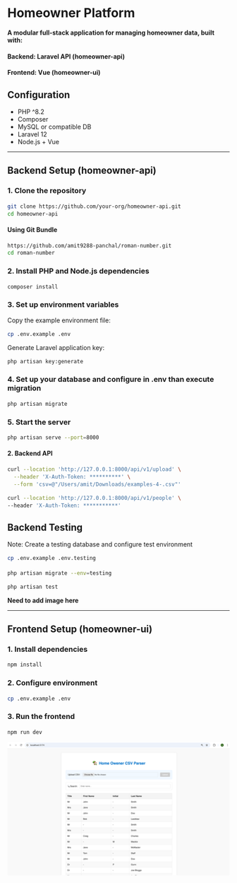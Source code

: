 # Homeowner Platform

**A modular full-stack application for managing homeowner data, built with:**

#### Backend: Laravel API (homeowner-api)
#### Frontend: Vue (homeowner-ui)



## Configuration

- PHP ^8.2
- Composer
- MySQL or compatible DB
- Laravel 12
- Node.js + Vue

---

##  Backend Setup (homeowner-api)

### 1. Clone the repository

```bash
git clone https://github.com/your-org/homeowner-api.git
cd homeowner-api

```
#### Using Git Bundle
```bash
https://github.com/amit9288-panchal/roman-number.git
cd roman-number
```

### 2. Install PHP and Node.js dependencies
```bash
composer install
```
### 3. Set up environment variables
Copy the example environment file:
```bash
cp .env.example .env
```

Generate Laravel application key:
```bash
php artisan key:generate
```

### 4. Set up your database and configure in .env than execute migration

```bash
php artisan migrate
```
### 5. Start the server

```bash
php artisan serve --port=8000
```

#### 2. Backend  API

```bash
curl --location 'http://127.0.0.1:8000/api/v1/upload' \
  --header 'X-Auth-Token: **********' \
  --form 'csv=@"/Users/amit/Downloads/examples-4-.csv"'
```
```bash
curl --location 'http://127.0.0.1:8000/api/v1/people' \
--header 'X-Auth-Token: ***********'
```

## Backend Testing

Note: Create a testing database and configure test environment
```bash
cp .env.example .env.testing

php artisan migrate --env=testing
```
```bash
php artisan test
```
**Need to add image here**


---

## Frontend Setup (homeowner-ui)

### 1. Install dependencies

```bash
npm install
```
### 2. Configure environment
```bash
cp .env.example .env
```

### 3. Run the frontend
```bash
npm run dev
```
![img_1.png](img_1.png)
